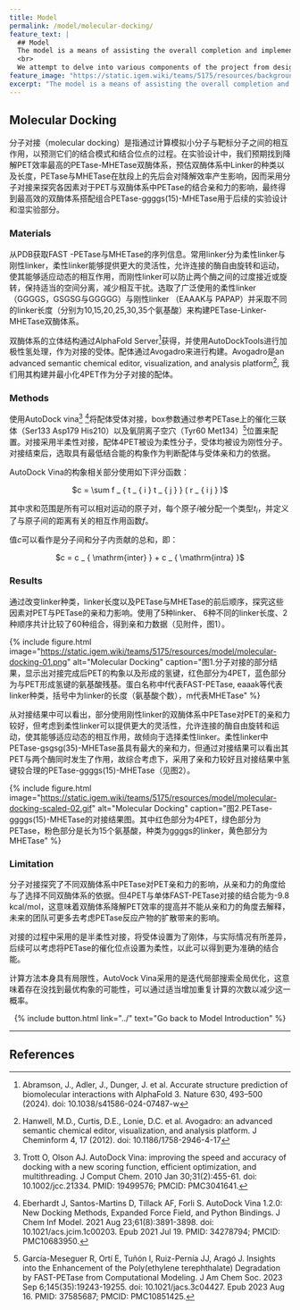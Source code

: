 ```yaml
---
title: Model
permalink: /model/molecular-docking/
feature_text: |
  ## Model
  The model is a means of assisting the overall completion and implementation of a project through computational methods.
  <br>
  We attempt to delve into various components of the project from design to implementation for model construction and computation.
feature_image: "https://static.igem.wiki/teams/5175/resources/background/bg-model.jpg"
excerpt: "The model is a means of assisting the overall completion and implementation of a project through computational methods."
---
```


## Molecular Docking

分子对接（molecular docking）是指通过计算模拟小分子与靶标分子之间的相互作用，以预测它们的结合模式和结合位点的过程。在实验设计中，我们预期找到降解PET效率最高的PETase-MHETase双酶体系，预估双酶体系中Linker的种类以及长度，PETase与MHETase在肽段上的先后会对降解效率产生影响，因而采用分子对接来探究各因素对于PET与双酶体系中PETase的结合亲和力的影响，最终得到最高效的双酶体系搭配组合PETase-ggggs(15)-MHETase用于后续的实验设计和湿实验部分。

### Materials

从PDB获取FAST -PETase与MHETase的序列信息。常用linker分为柔性linker与刚性linker，柔性linker能够提供更大的灵活性，允许连接的酶自由旋转和运动，使其能够适应动态的相互作用，而刚性linker可以防止两个酶之间的过度接近或旋转，保持适当的空间分离，减少相互干扰。选取了广泛使用的柔性linker（GGGGS，GSGSG与GGGGG）与刚性linker （EAAAK与 PAPAP）并采取不同的linker长度（分别为10,15,20,25,30,35个氨基酸）来构建PETase-Linker-MHETase双酶体系。

双酶体系的立体结构通过AlphaFold Server[^1]获得，并使用AutoDockTools进行加极性氢处理，作为对接的受体。配体通过Avogadro来进行构建。Avogadro是an advanced semantic chemical editor, visualization, and analysis platform[^2], 我们用其构建并最小化4PET作为分子对接的配体。

### Methods

使用AutoDock vina[^3] [^4]将配体受体对接，box参数通过参考PETase上的催化三联体（Ser133 Asp179 His210）以及氧阴离子空穴（Tyr60 Met134）[^5]位置来配置。对接采用半柔性对接，配体4PET被设为柔性分子，受体均被设为刚性分子。对接结束后，选取具有最低结合能的构象作为判断配体与受体亲和力的依据。

AutoDock Vina的构象相关部分使用如下评分函数：

<center>$c = \sum f _ { t _ { i } t _ { j } } ( r _ { i j } )$</center>

其中求和范围是所有可以相对运动的原子对，每个原子$i$被分配一个类型$t_i$，并定义了与原子间的距离有关的相互作用函数$f$。

值$c$可以看作是分子间和分子内贡献的总和，即：

<center>$c = c _ { \mathrm{inter} } + c _ { \mathrm{intra} }$</center>

### Results

通过改变linker种类，linker长度以及PETase与MHETase的前后顺序，探究这些因素对PET与PETase的亲和力影响。使用了5种linker、 6种不同的linker长度、2种顺序共计比较了60种组合，得到亲和力数据（见附件，图1）。

{% include figure.html 
  image="https://static.igem.wiki/teams/5175/resources/model/molecular-docking-01.png" 
  alt="Molecular Docking" 
  caption="图1.分子对接的部分结果，显示出对接完成后PET的构象以及形成的氢键，红色部分为4PET，蓝色部分为与PET形成氢键的氨基酸残基。蛋白名称中f代表FAST-PETase, eaaak等代表linker种类，括号中为linker的长度（氨基酸个数），m代表MHETase" 
%}

从对接结果中可以看出，部分使用刚性linker的双酶体系中PETase对PET的亲和力较好，但考虑到柔性linker可以提供更大的灵活性，允许连接的酶自由旋转和运动，使其能够适应动态的相互作用，故倾向于选择柔性linker。柔性linker中PETase-gsgsg(35)-MHETase虽具有最大的亲和力，但通过对接结果可以看出其PET与两个酶同时发生了作用，故综合考虑下，采用了亲和力较好且对接结果中氢键较合理的PETase-ggggs(15)-MHETase（见图2）。

{% include figure.html 
  image="https://static.igem.wiki/teams/5175/resources/model/molecular-docking-scaled-02.gif" 
  alt="Molecular Docking" 
  caption="图2.PETase-ggggs(15)-MHETase的对接结果图。其中红色部分为4PET，绿色部分为PETase，粉色部分是长为15个氨基酸，种类为ggggs的linker，黄色部分为MHETase"
%}

### Limitation

分子对接探究了不同双酶体系中PETase对PET亲和力的影响，从亲和力的角度给与了选择不同双酶体系的依据。但4PET与单体FAST-PETase对接的结合能为-9.8 kcal/mol，这意味着双酶体系降解PET效率的提高并不能从亲和力的角度去解释，未来的团队可更多去考虑PETase反应产物的扩散带来的影响。
  
对接的过程中采用的是半柔性对接，将受体设置为了刚体，与实际情况有所差异，后续可以考虑将PETase的催化位点设置为柔性，以此可以得到更为准确的结合能。
  
计算方法本身具有局限性，AutoVock Vina采用的是迭代局部搜索全局优化，这意味着存在没找到最优构象的可能性，可以通过适当增加重复计算的次数以减少这一概率。



<center>{% include button.html link="../" text="Go back to Model Introduction" %}</center>

---

## References

[^1]: Abramson, J., Adler, J., Dunger, J. et al. Accurate structure prediction of biomolecular interactions with AlphaFold 3. Nature 630, 493–500 (2024). doi: 10.1038/s41586-024-07487-w
[^2]: Hanwell, M.D., Curtis, D.E., Lonie, D.C. et al. Avogadro: an advanced semantic chemical editor, visualization, and analysis platform. J Cheminform 4, 17 (2012). doi: 10.1186/1758-2946-4-17
[^3]: Trott O, Olson AJ. AutoDock Vina: improving the speed and accuracy of docking with a new scoring function, efficient optimization, and multithreading. J Comput Chem. 2010 Jan 30;31(2):455-61. doi: 10.1002/jcc.21334. PMID: 19499576; PMCID: PMC3041641.
[^4]: Eberhardt J, Santos-Martins D, Tillack AF, Forli S. AutoDock Vina 1.2.0: New Docking Methods, Expanded Force Field, and Python Bindings. J Chem Inf Model. 2021 Aug 23;61(8):3891-3898. doi: 10.1021/acs.jcim.1c00203. Epub 2021 Jul 19. PMID: 34278794; PMCID: PMC10683950.
[^5]: García-Meseguer R, Ortí E, Tuñón I, Ruiz-Pernía JJ, Aragó J. Insights into the Enhancement of the Poly(ethylene terephthalate) Degradation by FAST-PETase from Computational Modeling. J Am Chem Soc. 2023 Sep 6;145(35):19243-19255. doi: 10.1021/jacs.3c04427. Epub 2023 Aug 16. PMID: 37585687; PMCID: PMC10851425.



